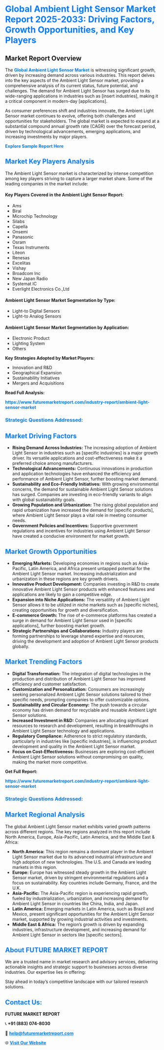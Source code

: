 <h1 style="color: #007BFF;">Global Ambient Light Sensor Market Report 2025-2033: Driving Factors, Growth Opportunities, and Key Players</h1>

<section id="overview">
<h2>Market Report Overview</h2>
<p>The <a href="https://www.futuremarketreport.com/industry-report/ambient-light-sensor-market" style="color: #007BFF; text-decoration: none;"><strong>Global Ambient Light Sensor Market</strong></a> is witnessing significant growth, driven by increasing demand across various industries. This report delves into the key aspects of the Ambient Light Sensor market, providing a comprehensive analysis of its current status, future potential, and challenges. The demand for Ambient Light Sensor has surged due to its wide-ranging applications in industries such as [insert industries], making it a critical component in modern-day [applications].</p>
<p>As consumer preferences shift and industries innovate, the Ambient Light Sensor market continues to evolve, offering both challenges and opportunities for stakeholders. The global market is expected to expand at a substantial compound annual growth rate (CAGR) over the forecast period, driven by technological advancements, emerging applications, and increasing investments by major players.</p>
</section>

<section id="overview">
<p><a href="https://www.futuremarketreport.com/request-sample/reportId=76155" style="color: #007BFF; text-decoration: none;"><strong>Explore Sample Report Here</strong></a></p>
</section>

<section id="key-players">
<h2 style="color: #007BFF;">Market Key Players Analysis</h2>
<p>The Ambient Light Sensor market is characterized by intense competition among key players striving to capture a larger market share. Some of the leading companies in the market include:</p>
<h4>Key Players Covered in the Ambient Light Sensor Report:</h4>
<ul><li>Ams</li><li>Biral</li><li>Microchip Technology</li><li>Silabs</li><li>Capella</li><li>Onsemi</li><li>Panasonic</li><li>Osram</li><li>Texas Instruments</li><li>Liteon</li><li>Renesas</li><li>Excelitas</li><li>Vishay</li><li>Broadcom Inc</li><li>New Japan Radio</li><li>Systemat IC</li><li>Everlight Electronics Co.,Ltd</li></ul>
<h4>Ambient Light Sensor Market Segmentation by Type:</h4>
<ul><li>Light-to Digital Sensors</li><li>Light-to Analog Sensors</li></ul>

<h4>Ambient Light Sensor Market Segmentation by Application:</h4>
<ul><li>Electronic Product</li><li>Lighting System</li><li>Others</li></ul>
<p><strong>Key Strategies Adopted by Market Players:</strong></p>
<ul>
<li>Innovation and R&D</li>
<li>Geographical Expansion</li>
<li>Sustainability Initiatives</li>
<li>Mergers and Acquisitions</li>
</ul>
</section>

<section>
<p><strong>Read Full Analysis: </strong></p><a href="https://www.futuremarketreport.com/industry-report/ambient-light-sensor-market" style="color: #007BFF; text-decoration: none;"><strong>https://www.futuremarketreport.com/industry-report/ambient-light-sensor-market</strong></a>
<h3 style="color: #007BFF;">Strategic Questions Addressed:</h3>
</section>

<section id="driving-factors">
<h2 style="color: #007BFF;">Market Driving Factors</h2>
<ul>
<li><strong>Rising Demand Across Industries:</strong> The increasing adoption of Ambient Light Sensor in industries such as [specific industries] is a major growth driver. Its versatile applications and cost-effectiveness make it a preferred choice among manufacturers.</li>
<li><strong>Technological Advancements:</strong> Continuous innovations in production and application technologies have enhanced the efficiency and performance of Ambient Light Sensor, further boosting market demand.</li>
<li><strong>Sustainability and Eco-Friendly Initiatives:</strong> With growing environmental concerns, the demand for sustainable Ambient Light Sensor solutions has surged. Companies are investing in eco-friendly variants to align with global sustainability goals.</li>
<li><strong>Growing Population and Urbanization:</strong> The rising global population and rapid urbanization have increased the demand for [specific products], where Ambient Light Sensor plays a vital role in meeting consumer needs.</li>
<li><strong>Government Policies and Incentives:</strong> Supportive government regulations and incentives for industries using Ambient Light Sensor have created a conducive environment for market growth.</li>
</ul>
</section>

<section id="growth-opportunities">
<h2 style="color: #007BFF;">Market Growth Opportunities</h2>
<ul>
<li><strong>Emerging Markets:</strong> Developing economies in regions such as Asia-Pacific, Latin America, and Africa present untapped potential for the Ambient Light Sensor market. Increasing industrialization and urbanization in these regions are key growth drivers.</li>
<li><strong>Innovative Product Development:</strong> Companies investing in R&D to create innovative Ambient Light Sensor products with enhanced features and applications are likely to gain a competitive edge.</li>
<li><strong>Expansion into Niche Applications:</strong> The versatility of Ambient Light Sensor allows it to be utilized in niche markets such as [specific niches], creating opportunities for growth and diversification.</li>
<li><strong>E-commerce Growth:</strong> The rise of e-commerce platforms has created a surge in demand for Ambient Light Sensor used in [specific applications], further boosting market growth.</li>
<li><strong>Strategic Partnerships and Collaborations:</strong> Industry players are forming partnerships to leverage shared expertise and resources, driving the development and adoption of Ambient Light Sensor products globally.</li>
</ul>
</section>

<section id="trending-factors">
<h2 style="color: #007BFF;">Market Trending Factors</h2>
<ul>
<li><strong>Digital Transformation:</strong> The integration of digital technologies in the production and distribution of Ambient Light Sensor has improved efficiency and customer satisfaction.</li>
<li><strong>Customization and Personalization:</strong> Consumers are increasingly seeking personalized Ambient Light Sensor solutions tailored to their specific needs, prompting companies to offer customizable options.</li>
<li><strong>Sustainability and Circular Economy:</strong> The push towards a circular economy has driven demand for recyclable and reusable Ambient Light Sensor solutions.</li>
<li><strong>Increased Investment in R&D:</strong> Companies are allocating significant resources to research and development, resulting in breakthroughs in Ambient Light Sensor technology and applications.</li>
<li><strong>Regulatory Compliance:</strong> Adherence to strict regulatory standards, particularly in industries like [specific industries], is influencing product development and quality in the Ambient Light Sensor market.</li>
<li><strong>Focus on Cost-Effectiveness:</strong> Businesses are exploring cost-efficient Ambient Light Sensor solutions without compromising on quality, making the market more competitive.</li>
</ul>
</section>

<section>
<p><strong>Get Full Report: </strong></p><a href="https://www.futuremarketreport.com/industry-report/ambient-light-sensor-market" style="color: #007BFF; text-decoration: none;"><strong>https://www.futuremarketreport.com/industry-report/ambient-light-sensor-market</strong></a>
<h3 style="color: #007BFF;">Strategic Questions Addressed:</h3>
</section>


<section id="regional-analysis">
<h2 style="color: #007BFF;">Market Regional Analysis</h2>
<p>The global Ambient Light Sensor market exhibits varied growth patterns across different regions. The key regions analyzed in this report include North America, Europe, Asia-Pacific, Latin America, and the Middle East & Africa:</p>
<ul>
<li><strong>North America:</strong> This region remains a dominant player in the Ambient Light Sensor market due to its advanced industrial infrastructure and high adoption of new technologies. The U.S. and Canada are leading markets in this region.</li>
<li><strong>Europe:</strong> Europe has witnessed steady growth in the Ambient Light Sensor market, driven by stringent environmental regulations and a focus on sustainability. Key countries include Germany, France, and the U.K.</li>
<li><strong>Asia-Pacific:</strong> The Asia-Pacific region is experiencing rapid growth, fueled by industrialization, urbanization, and increasing demand for Ambient Light Sensor in countries like China, India, and Japan.</li>
<li><strong>Latin America:</strong> Emerging markets in Latin America, such as Brazil and Mexico, present significant opportunities for the Ambient Light Sensor market, supported by growing industrial activities and investments.</li>
<li><strong>Middle East & Africa:</strong> The region’s growth is driven by expanding industries, infrastructure development, and increasing demand for Ambient Light Sensor in sectors like [specific sectors].</li>
</ul>
</section>

<footer>
<h2 style="color: #007BFF;">About FUTURE MARKET REPORT</h2>
<p>We are a trusted name in market research and advisory services, delivering actionable insights and strategic support to businesses across diverse industries. Our expertise lies in offering:</p>

<p>Stay ahead in today’s competitive landscape with our tailored research solutions.</p>

<h2 style="color: #007BFF;">Contact Us:</h2>
<p><strong>FUTURE MARKET REPORT</strong></p>
<p>📞 <strong>+91 (883) 074-8030</strong></p>
<p>📧 <strong><a href="mailto:help@futuremarketreport.com" style="color: #007BFF;">help@futuremarketreport.com</a></strong></p>
<p>🌐 <strong><a href="https://www.futuremarketreport.com/" style="color: #007BFF;">Visit Our Website</a></strong></p>
</footer>